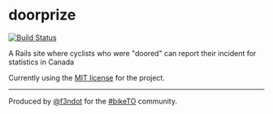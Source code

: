 doorprize
=========

[![Build Status](https://travis-ci.org/f3ndot/doorprize.png)](https://travis-ci.org/f3ndot/doorprize)

A Rails site where cyclists who were "doored" can report their incident for statistics in Canada

Currently using the [MIT license](LICENSE) for the project.

* * *

Produced by [@f3ndot](http://www.justinbull.ca) for the [#bikeTO](https://www.twitter.com/search?q=%23BikeTO) community.